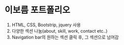 # 이보름 포트폴리오
1. HTML, CSS, Bootstrip, jquery 사용
2. 다양한 섹션 나눔(about, skill, work, contact etc..)
3. Navigation bar의 원하는 섹션 클릭 후, 그 섹션으로 넘어감
